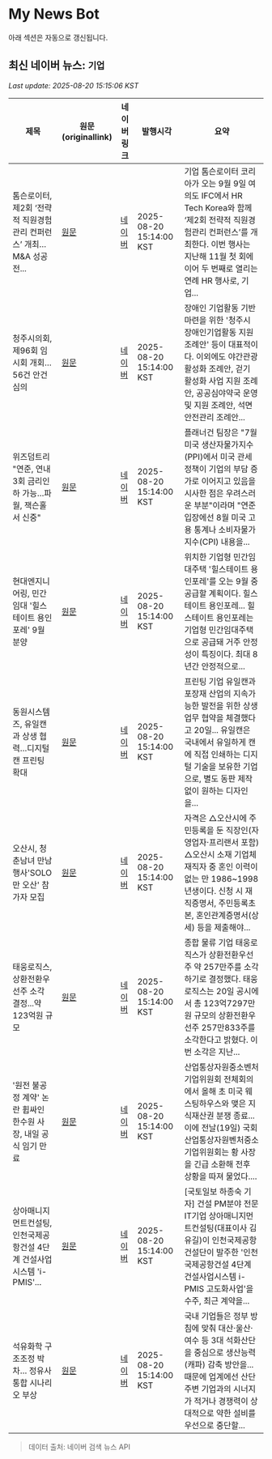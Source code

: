 # My News Bot

아래 섹션은 자동으로 갱신됩니다.

<!-- NEWS:START -->
## 최신 네이버 뉴스: `기업`
_Last update: 2025-08-20 15:15:06 KST_

| 제목 | 원문(originallink) | 네이버 링크 | 발행시각 | 요약 |
|---|---|---|---|---|
| 톰슨로이터, 제2회 ‘전략적 직원경험관리 컨퍼런스’ 개최…M&A 성공 전... | [원문](http://mbn.mk.co.kr/pages/news/newsView.php?category=mbn00003&news_seq_no=5135075) | [네이버](https://n.news.naver.com/mnews/article/057/0001903384?sid=101) | 2025-08-20 15:14:00 KST | 기업 톰슨로이터 코리아가 오는 9월 9일 여의도 IFC에서 HR Tech Korea와 함께 ‘제2회 전략적 직원경험관리 컨퍼런스’를 개최한다. 이번 행사는 지난해 11월 첫 회에 이어 두 번째로 열리는 연례 HR 행사로, 기업... |
| 청주시의회, 제96회 임시회 개회… 56건 안건 심의 | [원문](https://www.jbnews.com/news/articleView.html?idxno=1487066) | [네이버](https://www.jbnews.com/news/articleView.html?idxno=1487066) | 2025-08-20 15:14:00 KST | 장애인 기업활동 기반 마련을 위한 '청주시 장애인기업활동 지원 조례안' 등이 대표적이다. 이외에도 야간관광 활성화 조례안, 걷기 활성화 사업 지원 조례안, 공공심야약국 운영 및 지원 조례안, 석면안전관리 조례안... |
| 위즈덤트리 "연준, 연내 3회 금리인하 가능…파월, 잭슨홀서 신중" | [원문](https://news.einfomax.co.kr/news/articleView.html?idxno=4370591) | [네이버](https://news.einfomax.co.kr/news/articleView.html?idxno=4370591) | 2025-08-20 15:14:00 KST | 플래너건 팀장은 "7월 미국 생산자물가지수(PPI)에서 미국 관세 정책이 기업의 부담 증가로 이어지고 있음을 시사한 점은 우려스러운 부분"이라며 "연준 입장에선 8월 미국 고용 통계나 소비자물가지수(CPI) 내용을... |
| 현대엔지니어링, 민간임대 '힐스테이트 용인포레' 9월 분양 | [원문](https://www.asiatime.co.kr/article/20250820500283) | [네이버](https://www.asiatime.co.kr/article/20250820500283) | 2025-08-20 15:14:00 KST | 위치한 기업형 민간임대주택 '힐스테이트 용인포레'를 오는 9월 중 공급할 계획이다. 힐스테이트 용인포레... 힐스테이트 용인포레는 기업형 민간임대주택으로 공급돼 거주 안정성이 특징이다. 최대 8년간 안정적으로... |
| 동원시스템즈, 유일캔과 상생 협력…디지털 캔 프린팅 확대 | [원문](https://www.inthenews.co.kr/news/article.html?no=75888) | [네이버](https://www.inthenews.co.kr/news/article.html?no=75888) | 2025-08-20 15:14:00 KST | 프린팅 기업 유일캔과 포장재 산업의 지속가능한 발전을 위한 상생 업무 협약을 체결했다고 20일... 유일캔은 국내에서 유일하게 캔에 직접 인쇄하는 디지털 기술을 보유한 기업으로, 별도 동판 제작 없이 원하는 디자인을... |
| 오산시, 청춘남녀 만남행사'SOLO만 오산' 참가자 모집 | [원문](http://www.suwonilbo.kr/news/articleView.html?idxno=311621) | [네이버](http://www.suwonilbo.kr/news/articleView.html?idxno=311621) | 2025-08-20 15:14:00 KST | 자격은 △오산시에 주민등록을 둔 직장인(자영업자·프리랜서 포함) △오산시 소재 기업체 재직자 중 혼인 이력이 없는 만 1986~1998년생이다. 신청 시 재직증명서, 주민등록초본, 혼인관계증명서(상세) 등을 제출해야... |
| 태웅로직스, 상환전환우선주 소각 결정...약 123억원 규모 | [원문](https://www.digitaltoday.co.kr/news/articleView.html?idxno=586347) | [네이버](https://www.digitaltoday.co.kr/news/articleView.html?idxno=586347) | 2025-08-20 15:14:00 KST | 종합 물류 기업 태웅로직스가 상환전환우선주 약 257만주를 소각하기로 결정했다. 태웅로직스는 20일 공시에서 총 123억7297만원 규모의 상환전환우선주 257만833주를 소각한다고 밝혔다. 이번 소각은 지난... |
| '원전 불공정 계약' 논란 휩싸인 한수원 사장, 내일 공식 임기 만료 | [원문](https://news.einfomax.co.kr/news/articleView.html?idxno=4370592) | [네이버](https://news.einfomax.co.kr/news/articleView.html?idxno=4370592) | 2025-08-20 15:14:00 KST | 산업통상자원중소벤처기업위원회 전체회의에서 올해 초 미국 웨스팅하우스와 맺은 지식재산권 분쟁 종료... 이에 전날(19일) 국회 산업통상자원벤처중소기업위원회는 황 사장을 긴급 소환해 전후 상황을 따져 물었다.... |
| 상아매니지먼트컨설팅, 인천국제공항건설 4단계 건설사업시스템 'i-PMIS'... | [원문](http://www.ikld.kr/news/articleView.html?idxno=318713) | [네이버](http://www.ikld.kr/news/articleView.html?idxno=318713) | 2025-08-20 15:14:00 KST | [국토일보 하종숙 기자] 건설 PM분야 전문 IT기업 상아매니지먼트컨설팅(대표이사 김유길)이 인천국제공항건설단이 발주한 '인천국제공항건설 4단계 건설사업시스템 i-PMIS 고도화사업'을 수주, 최근 계약을... |
| 석유화학 구조조정 박차… 정유사 통합 시나리오 부상 | [원문](https://www.newscj.com/news/articleView.html?idxno=3307760) | [네이버](https://www.newscj.com/news/articleView.html?idxno=3307760) | 2025-08-20 15:14:00 KST | 국내 기업들은 정부 방침에 맞춰 대산·울산·여수 등 3대 석화산단을 중심으로 생산능력(캐파) 감축 방안을... 때문에 업계에선 산단 주변 기업과의 시너지가 적거나 경쟁력이 상대적으로 약한 설비를 우선으로 중단할... |

> 데이터 출처: 네이버 검색 뉴스 API
<!-- NEWS:END -->
